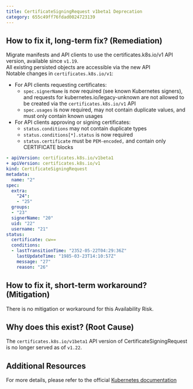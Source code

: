 ```yaml
---
title: CertificateSigningRequest v1beta1 Deprecation
category: 655c49ff76fdad0024723139
---
```


## How to fix it, long-term fix? (Remediation)

Migrate manifests and API clients to use the certificates.k8s.io/v1 API version, available since `v1.19`.  
All existing persisted objects are accessible via the new API  
Notable changes in `certificates.k8s.io/v1`:

- For API clients requesting certificates:
  - `spec.signerName` is now required (see known Kubernetes signers), and requests for kubernetes.io/legacy-unknown are not allowed to be created via the `certificates.k8s.io/v1` API
  - `spec.usages` is now required, may not contain duplicate values, and must only contain known usages
- For API clients approving or signing certificates:
  - `status.conditions` may not contain duplicate types
  - `status.conditions[*].status` is now required
  - `status.certificate` must be `PEM-encoded,` and contain only CERTIFICATE blocks

```yaml sample-certificationsigningrequest.yaml
- apiVersion: certificates.k8s.io/v1beta1
+ apiVersion: certificates.k8s.io/v1
kind: CertificateSigningRequest
metadata:
  name: "2"
spec:
  extra:
    "24":
    - "25"
  groups:
  - "23"
  signerName: "20"
  uid: "22"
  username: "21"
status:
  certificate: cw==
  conditions:
  - lastTransitionTime: "2352-05-22T04:29:36Z"
    lastUpdateTime: "1985-03-23T14:10:57Z"
    message: "27"
    reason: "26"
```

## How to fix it, short-term workaround? (Mitigation)

There is no mitigation or workaround for this Availability Risk.

## Why does this exist? (Root Cause)

The `certificates.k8s.io/v1beta1` API version of CertificateSigningRequest is no longer served as of `v1.22`.

## Additional Resources

For more details, please refer to the official [Kubernetes documentation](https://kubernetes.io/docs/reference/using-api/deprecation-guide/#certificatesigningrequest-v122)